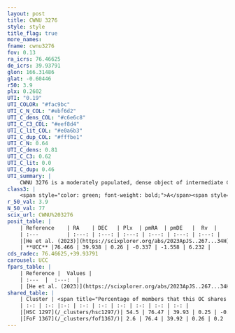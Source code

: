 ```yaml
---
layout: post
title: CWNU 3276
style: style
title_flag: true
more_names: 
fname: cwnu3276
fov: 0.13
ra_icrs: 76.46625
de_icrs: 39.93791
glon: 166.31486
glat: -0.60446
r50: 3.9
plx: 0.2602
UTI: "0.19"
UTI_COLOR: "#fac9bc"
UTI_C_N_COL: "#ebf6d2"
UTI_C_dens_COL: "#c6e6c8"
UTI_C_C3_COL: "#eef8d4"
UTI_C_lit_COL: "#e0a6b3"
UTI_C_dup_COL: "#fffbe1"
UTI_C_N: 0.64
UTI_C_dens: 0.81
UTI_C_C3: 0.62
UTI_C_lit: 0.0
UTI_C_dup: 0.46
UTI_summary: |
    CWNU 3276 is a moderately populated, dense object of intermediate C3 quality. It was recently reported in the literature.<br><br><span style="color: #99180f; font-weight: bold;">Warning: </span>This is possibly a duplicated object, which shares a significant percentage of members with at least one previously reported entry.
class3: |
    <span style="color: green; font-weight: bold;">A</span><span style="color: red; font-weight: bold;">C</span>
r_50_val: 3.9
N_50_val: 77
scix_url: CWNU%203276
posit_table: |
    | Reference    | RA    | DEC   | Plx  | pmRA  | pmDE   |  Rv  |
    | :---         | :---: | :---: | :---: | :---: | :---: | :---: |
    |[He et al. (2023)](https://scixplorer.org/abs/2023ApJS..267...34H) | 76.473 | 39.929 | 0.247 | -0.338 | -1.557 | 4.02 |
    | **UCC** |76.466 | 39.938 | 0.26 | -0.337 | -1.558 | 6.232 | 
cds_radec: 76.46625,+39.93791
carousel: UCC
fpars_table: |
    | Reference |  Values |
    | :---  |  :---:  |
    | [He et al. (2023)](https://scixplorer.org/abs/2023ApJS..267...34H) | `A0=1.6, m-M=12.9, logA=7.7` |
shared_table: |
    | Cluster | <span title="Percentage of members that this OC shares with the ones listed">%</span>   | RA   | DEC   | Plx   | pmRA  | pmDE  | Rv | UTI |
    | :-: | :-: |:-: | :-: | :-: | :-: | :-: | :-: | :-: |
    |[HSC 1297](/_clusters/hsc1297/)| 54.5 | 76.47 | 39.93 | 0.25 | -0.35 | -1.56 | 4.02 |0.46 |
    |[FoF 1367](/_clusters/fof1367/)| 2.6 | 76.4 | 39.92 | 0.26 | 0.2 | -1.52 | 12.63 |0.05 |
---
```

